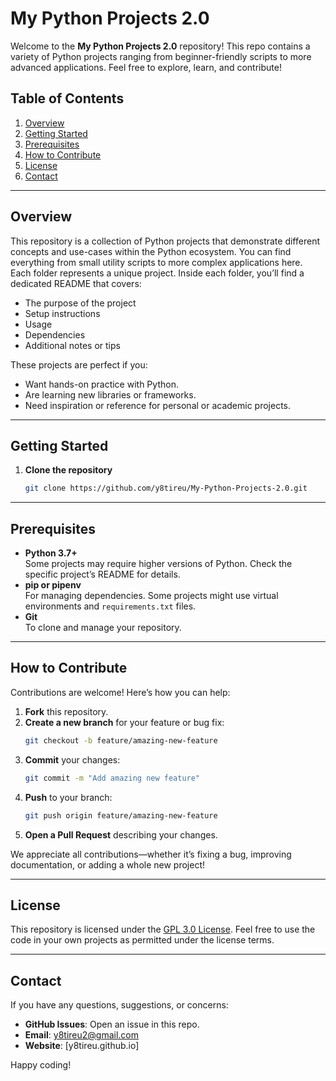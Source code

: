 # My Python Projects 2.0

Welcome to the **My Python Projects 2.0** repository! This repo contains a variety of Python projects ranging from beginner-friendly scripts to more advanced applications. Feel free to explore, learn, and contribute!

## Table of Contents

1. [Overview](#overview)  
2. [Getting Started](#getting-started)  
3. [Prerequisites](#prerequisites)  
4. [How to Contribute](#how-to-contribute)  
5. [License](#license)  
6. [Contact](#contact)

---

## Overview

This repository is a collection of Python projects that demonstrate different concepts and use-cases within the Python ecosystem. You can find everything from small utility scripts to more complex applications here. Each folder represents a unique project. Inside each folder, you’ll find a dedicated README that covers:

- The purpose of the project  
- Setup instructions  
- Usage  
- Dependencies  
- Additional notes or tips  

These projects are perfect if you:

- Want hands-on practice with Python.  
- Are learning new libraries or frameworks.  
- Need inspiration or reference for personal or academic projects.  

---

## Getting Started

1. **Clone the repository**  
   ```bash
   git clone https://github.com/y8tireu/My-Python-Projects-2.0.git
   ```
---

## Prerequisites

- **Python 3.7+**  
  Some projects may require higher versions of Python. Check the specific project’s README for details.  
- **pip or pipenv**  
  For managing dependencies. Some projects might use virtual environments and `requirements.txt` files.  
- **Git**  
  To clone and manage your repository.

---

## How to Contribute

Contributions are welcome! Here’s how you can help:

1. **Fork** this repository.  
2. **Create a new branch** for your feature or bug fix:
   ```bash
   git checkout -b feature/amazing-new-feature
   ```
3. **Commit** your changes:
   ```bash
   git commit -m "Add amazing new feature"
   ```
4. **Push** to your branch:
   ```bash
   git push origin feature/amazing-new-feature
   ```
5. **Open a Pull Request** describing your changes.

We appreciate all contributions—whether it’s fixing a bug, improving documentation, or adding a whole new project!

---

## License

This repository is licensed under the [GPL 3.0 License](LICENSE). Feel free to use the code in your own projects as permitted under the license terms.

---

## Contact

If you have any questions, suggestions, or concerns:

- **GitHub Issues**: Open an issue in this repo.  
- **Email**: [y8tireu2@gmail.com](mailto:y8tireu2@gmail.com)
- **Website**: [y8tireu.github.io]

Happy coding!

